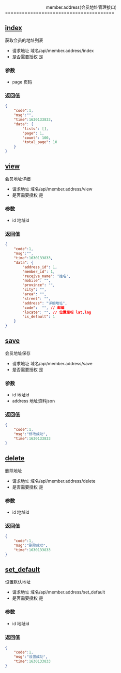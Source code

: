 <center>member.address(会员地址管理接口)</center>
=======================================

## [index](#index)
获取会员的地址列表
* 请求地址 域名/api/member.address/index
* 是否需要授权 是

### 参数
* page 页码

### 返回值
```json
{
    "code":1,
    "msg":"",
    "time":1630133833,
    "data": {
        "lists": [],
        "page": 1,
        "count": 100,
        "total_page": 10
    }
}
```

## [view](#view)
会员地址详细
* 请求地址 域名/api/member.address/view
* 是否需要授权 是

### 参数
* id 地址id

### 返回值
```json
{
    "code":1,
    "msg":"",
    "time":1630133833,
    "data": {
        "address_id": 1,
        "member_id": 1,
        "receive_name": "姓名",
        "mobile": "",
        "province": "",
        "city": "",
        "area": "",
        "street": "",
        "address": "详细地址", 
        "code":  "", // 邮编
        "locate": "", // 位置坐标 lat,lng
        "is_default": 1
    }
}
```

## [save](#save)
会员地址保存
* 请求地址 域名/api/member.address/save
* 是否需要授权 是

### 参数
* id 地址id
* address 地址资料json

### 返回值
```json
{
    "code":1,
    "msg":"修改成功",
    "time":1630133833
}
```

## [delete](#delete)
删除地址
* 请求地址 域名/api/member.address/delete
* 是否需要授权 是

### 参数
* id 地址id

### 返回值
```json
{
    "code":1,
    "msg":"删除成功",
    "time":1630133833
}
```

## [set_default](#set_default)
设置默认地址
* 请求地址 域名/api/member.address/set_default
* 是否需要授权 是

### 参数
* id 地址id

### 返回值
```json
{
    "code":1,
    "msg":"设置成功",
    "time":1630133833
}
```